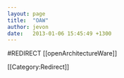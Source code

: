 ```yaml
---
layout: page
title:  "OAW"
author: jevon
date:   2013-01-06 15:45:49 +1300
---
```


#REDIRECT [[openArchitectureWare]]

[[Category:Redirect]]